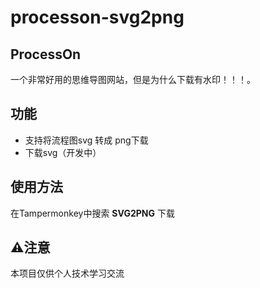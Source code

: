 # processon-svg2png
## ProcessOn
一个非常好用的思维导图网站，但是为什么下载有水印！！！。

## 功能
- 支持将流程图svg 转成 png下载
- 下载svg（开发中）

## 使用方法
在Tampermonkey中搜索 **SVG2PNG** 下载

## ⚠️注意
本项目仅供个人技术学习交流
